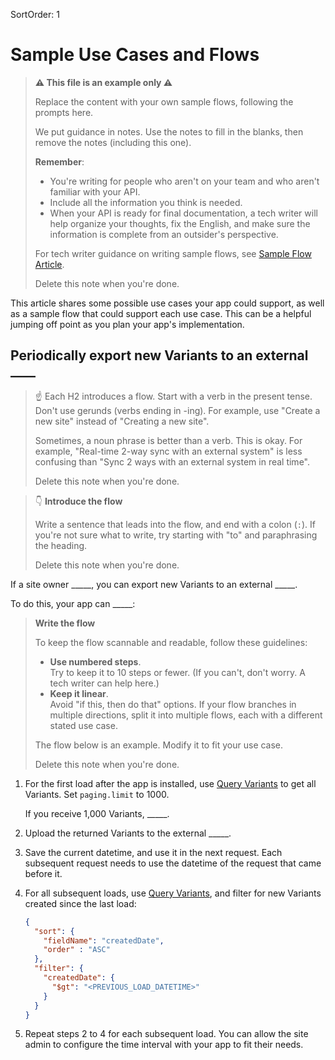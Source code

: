 SortOrder: 1
# Sample Use Cases and Flows

> __⚠ This file is an example only ⚠__
>
> Replace the content with your own sample flows,
> following the prompts here.
>
> We put guidance in notes. Use the notes to fill in the blanks,
> then remove the notes (including this one).
>
> __Remember__:
>
> - You're writing for people who aren't on your team
>   and who aren't familiar with your API.
> - Include all the information you think is needed.
> - When your API is ready for final documentation,
>   a tech writer will help organize your thoughts,
>   fix the English,
>   and make sure the information is complete from an outsider's perspective.
>
>
> For tech writer guidance on writing sample flows, see
> [Sample Flow Article](https://wix-private.github.io/tw-cafe/style-guide/api-documentation-guidelines/intro-articles/sample-flow-article).
>
> Delete this note when you're done.

This article shares some possible use cases your app could support,
as well as a sample flow that could support each use case.
This can be a helpful jumping off point as you plan your app's implementation.

## Periodically export new Variants to an external ____

> ☝️ Each H2 introduces a flow.
> Start with a verb in the present tense.
> Don't use gerunds (verbs ending in -ing).
> For example, use "Create a new site" instead of "Creating a new site".
>
> Sometimes, a noun phrase is better than a verb.
> This is okay.
> For example, "Real-time 2-way sync with an external system"
> is less confusing than "Sync 2 ways with an external system in real time".
>
> Delete this note when you're done.

> 👇 **Introduce the flow**
>
> Write a sentence that leads into the flow, and end with a colon (`:`).
> If you're not sure what to write, try starting with "to"
> and paraphrasing the heading.
>
> Delete this note when you're done.

If a site owner _____,
you can export new Variants to an external _____.

To do this,
your app can _____:

> **Write the flow**
>
> To keep the flow scannable and readable,
> follow these guidelines:
>
> - **Use numbered steps**. <br />
>   Try to keep it to 10 steps or fewer.
>   (If you can't, don't worry.
>   A tech writer can help here.)
> - **Keep it linear**. <br />
>   Avoid "if this, then do that" options.
>   If your flow branches in multiple directions,
>   split it into multiple flows,
>   each with a different stated use case.
>
> The flow below is an example.
> Modify it to fit your use case.
>
> Delete this note when you're done.

1. For the first load after the app is installed, use
  [Query Variants](/appendices/docs/<link_to_Variants>)
  to get all Variants.
  Set `paging.limit` to 1000.

    If you receive 1,000 Variants, _____.

2. Upload the returned Variants to the external _____.

3. Save the current datetime, and use it in the next request.
  Each subsequent request
  needs to use the datetime of the request that came before it.

4. For all subsequent loads, use
  [Query Variants](/appendices/docs/<link_to_Variants>),
  and filter for new Variants created since the last load:

    ```json
    {
      "sort": {
        "fieldName": "createdDate",
        "order" : "ASC"
      },
      "filter": {
        "createdDate": {
          "$gt": "<PREVIOUS_LOAD_DATETIME>"
        }
      }
    }
    ```

5. Repeat steps 2 to 4 for each subsequent load.
  You can allow the site admin to configure the time interval with your app
  to fit their needs.
